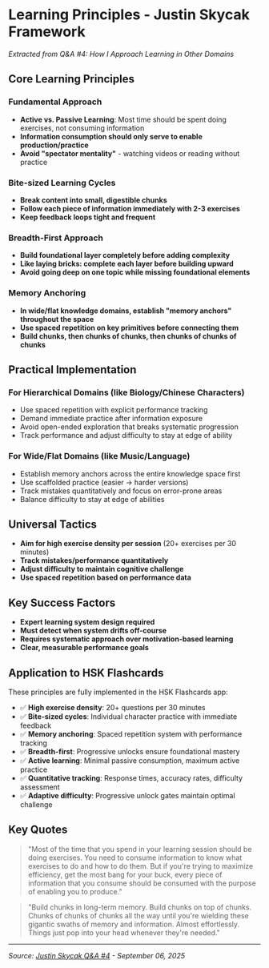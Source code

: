 # Learning Principles - Justin Skycak Framework

*Extracted from Q&A #4: How I Approach Learning in Other Domains*

## Core Learning Principles

### **Fundamental Approach**
- **Active vs. Passive Learning**: Most time should be spent doing exercises, not consuming information
- **Information consumption should only serve to enable production/practice**
- **Avoid "spectator mentality"** - watching videos or reading without practice

### **Bite-sized Learning Cycles**
- **Break content into small, digestible chunks**
- **Follow each piece of information immediately with 2-3 exercises**
- **Keep feedback loops tight and frequent**

### **Breadth-First Approach**
- **Build foundational layer completely before adding complexity**
- **Like laying bricks: complete each layer before building upward**
- **Avoid going deep on one topic while missing foundational elements**

### **Memory Anchoring**
- **In wide/flat knowledge domains, establish "memory anchors" throughout the space**
- **Use spaced repetition on key primitives before connecting them**
- **Build chunks, then chunks of chunks, then chunks of chunks of chunks**

## Practical Implementation

### **For Hierarchical Domains (like Biology/Chinese Characters)**
- Use spaced repetition with explicit performance tracking
- Demand immediate practice after information exposure
- Avoid open-ended exploration that breaks systematic progression
- Track performance and adjust difficulty to stay at edge of ability

### **For Wide/Flat Domains (like Music/Language)**
- Establish memory anchors across the entire knowledge space first
- Use scaffolded practice (easier → harder versions)
- Track mistakes quantitatively and focus on error-prone areas
- Balance difficulty to stay at edge of abilities

## Universal Tactics

- **Aim for high exercise density per session** (20+ exercises per 30 minutes)
- **Track mistakes/performance quantitatively**
- **Adjust difficulty to maintain cognitive challenge**
- **Use spaced repetition based on performance data**

## Key Success Factors

- **Expert learning system design required**
- **Must detect when system drifts off-course**
- **Requires systematic approach over motivation-based learning**
- **Clear, measurable performance goals**

## Application to HSK Flashcards

These principles are fully implemented in the HSK Flashcards app:

- ✅ **High exercise density**: 20+ questions per 30 minutes
- ✅ **Bite-sized cycles**: Individual character practice with immediate feedback
- ✅ **Memory anchoring**: Spaced repetition system with performance tracking
- ✅ **Breadth-first**: Progressive unlocks ensure foundational mastery
- ✅ **Active learning**: Minimal passive consumption, maximum active practice
- ✅ **Quantitative tracking**: Response times, accuracy rates, difficulty assessment
- ✅ **Adaptive difficulty**: Progressive unlock gates maintain optimal challenge

## Key Quotes

> "Most of the time that you spend in your learning session should be doing exercises. You need to consume information to know what exercises to do and how to do them. But if you're trying to maximize efficiency, get the most bang for your buck, every piece of information that you consume should be consumed with the purpose of enabling you to produce."

> "Build chunks in long-term memory. Build chunks on top of chunks. Chunks of chunks of chunks all the way until you're wielding these gigantic swaths of memory and information. Almost effortlessly. Things just pop into your head whenever they're needed."

---

*Source: [Justin Skycak Q&A #4](https://justinmath.com/qa-4-how-i-approach-learning-in-other-domains/) - September 06, 2025*